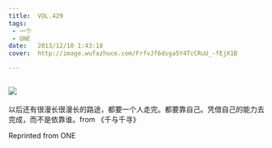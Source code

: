 ```yaml
---
title:	VOL.429
tags:
 - 一个
 - ONE
date:	2013/12/10 1:43:18
cover:	http://image.wufazhuce.com/FrfvJf6dsga5Y4TcCRuU_-fEjX1B

---
```

![](http://image.wufazhuce.com/FrfvJf6dsga5Y4TcCRuU_-fEjX1B)
---

以后还有很漫长很漫长的路途，都要一个人走完。都要靠自己。凭借自己的能力去完成，而不是依靠谁。from 《千与千寻》
 
Reprinted from ONE
